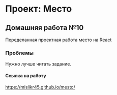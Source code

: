 # Проект: Место

## Домашняя работа №10
Переделанная проектная работа место на React


### Проблемы
Нужно лучше читать задание.



#### Ссылка на работу
https://mislikr45.github.io/mesto/